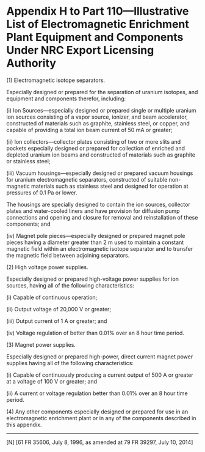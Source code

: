 # Appendix H to Part 110—Illustrative List of Electromagnetic Enrichment Plant Equipment and Components Under NRC Export Licensing Authority


(1) Electromagnetic isotope separators. 


Especially designed or prepared for the separation of uranium isotopes, and equipment and components therefor, including: 


(i) Ion Sources—especially designed or prepared single or multiple uranium ion sources consisting of a vapor source, ionizer, and beam accelerator, constructed of materials such as graphite, stainless steel, or copper, and capable of providing a total ion beam current of 50 mA or greater; 


(ii) Ion collectors—collector plates consisting of two or more slits and pockets especially designed or prepared for collection of enriched and depleted uranium ion beams and constructed of materials such as graphite or stainless steel; 


(iii) Vacuum housings—especially designed or prepared vacuum housings for uranium electromagnetic separators, constructed of suitable non-magnetic materials such as stainless steel and designed for operation at pressures of 0.1 Pa or lower. 


The housings are specially designed to contain the ion sources, collector plates and water-cooled liners and have provision for diffusion pump connections and opening and closure for removal and reinstallation of these components; and 


(iv) Magnet pole pieces—especially designed or prepared magnet pole pieces having a diameter greater than 2 m used to maintain a constant magnetic field within an electromagnetic isotope separator and to transfer the magnetic field between adjoining separators. 


(2) High voltage power supplies. 


Especially designed or prepared high-voltage power supplies for ion sources, having all of the following characteristics: 


(i) Capable of continuous operation; 


(ii) Output voltage of 20,000 V or greater; 


(iii) Output current of 1 A or greater; and 


(iv) Voltage regulation of better than 0.01% over an 8 hour time period. 


(3) Magnet power supplies. 


Especially designed or prepared high-power, direct current magnet power supplies having all of the following characteristics: 


(i) Capable of continuously producing a current output of 500 A or greater at a voltage of 100 V or greater; and 


(ii) A current or voltage regulation better than 0.01% over an 8 hour time period.


(4) Any other components especially designed or prepared for use in an electromagnetic enrichment plant or in any of the components described in this appendix.



---

[N] [61 FR 35606, July 8, 1996, as amended at 79 FR 39297, July 10, 2014]




